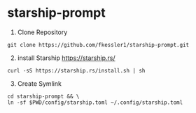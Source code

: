 # starship-prompt


1. Clone Repository
```
git clone https://github.com/fkessler1/starship-prompt.git
```

2. install Starship  https://starship.rs/
```
curl -sS https://starship.rs/install.sh | sh
```

3. Create Symlink 
``` 
cd starship-prompt && \
ln -sf $PWD/config/starship.toml ~/.config/starship.toml
```